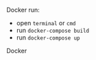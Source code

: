 Docker run:
- open `terminal` or `cmd`
- run `docker-compose build`
- run `docker-compose up `

Docker 
